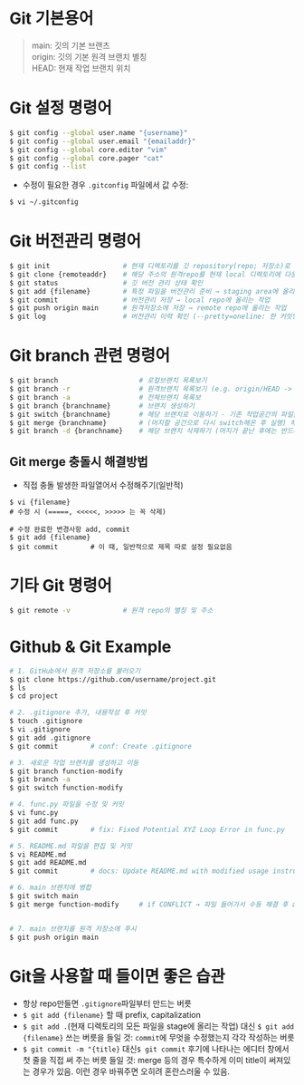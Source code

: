 # Git 기본용어
> main: 깃의 기본 브랜츠    
> origin: 깃의 기본 원격 브랜치 별칭    
> HEAD: 현재 작업 브랜치 위치   
    
# Git 설정 명령어
```bash
$ git config --global user.name "{username}"  
$ git config --global user.email "{emailaddr}"    
$ git config --global core.editor "vim"   
$ git config --global core.pager "cat"    
$ git config --list   
```

* 수정이 필요한 경우 `.gitconfig` 파일에서  값 수정:
```bash
$ vi ~/.gitconfig
```
    
# Git 버전관리 명령어
```bash
$ git init                  # 현재 디렉토리를 깃 repository(repo; 저장소)로 만듦
$ git clone {remoteaddr}    # 해당 주소의 원격repo를 현재 local 디렉토리에 다운로드
$ git status                # 깃 버전 관리 상태 확인
$ git add {filename}        # 특정 파일을 버전관리 준비 → staging area에 올리는 작업
$ git commit                # 버전관리 저장 → local repo에 올리는 작업
$ git push origin main      # 원격저장소에 저장 → remote repo에 올리는 작업
$ git log                   # 버전관리 이력 확인 (--pretty=oneline: 한 커밋당 한 줄로 보기)
```

# Git branch 관련 명령어
```bash
$ git branch                    # 로컬브랜치 목록보기
$ git branch -r                 # 원격브랜치 목록보기 (e.g. origin/HEAD -> origin/main : 원격저장소 origin의 기본(HEAD)브랜치는 main브랜치임을 의미)
$ git branch -a                 # 전체브랜치 목록보
$ git branch {branchname}       # 브랜치 생성하기
$ git switch {branchname}       # 해당 브랜치로 이동하기 - 기존 작업공간의 파일들 모두 있으나, 이제부턴 독립된 공간
$ git merge {branchname}        # (머지할 공간으로 다시 switch해온 후 실행) 해당 브랜치를 현재 공간의 브랜치에 머지하기
$ git branch -d {branchname}    # 해당 브랜치 삭제하기 (머지가 끝난 후에는 반드시 삭제해주기)
```

## Git merge 충돌시 해결방법
* 직접 충돌 발생한  파일열어서 수정해주기(일반적)
```
$ vi {filename}
# 수정 시 (=====, <<<<<, >>>>> 는 꼭 삭제)

# 수정 완료한 변경사항 add, commit
$ git add {filename}
$ git commit        # 이 때, 일반적으로 제목 따로 설정 필요없음
```

# 기타 Git 명령어
```bash
$ git remote -v             # 원격 repo의 별칭 및 주소
```

# Github & Git Example
```bash
# 1. GitHub에서 원격 저장소를 불러오기
$ git clone https://github.com/username/project.git
$ ls
$ cd project

# 2. .gitignore 추가, 내용작성 후 커밋
$ touch .gitignore
$ vi .gitignore
$ git add .gitignore
$ git commit        # conf: Create .gitignore

# 3. 새로운 작업 브랜치를 생성하고 이동
$ git branch function-modify
$ git branch -a
$ git switch function-modify

# 4. func.py 파일을 수정 및 커밋
$ vi func.py
$ git add func.py
$ git commit        # fix: Fixed Potential XYZ Loop Error in func.py

# 5. README.md 파일을 편집 및 커밋
$ vi README.md
$ git add README.md
$ git commit        # docs: Update README.md with modified usage instructions

# 6. main 브랜치에 병합
$ git switch main
$ git merge function-modify     # if CONFLICT → 파일 들어가서 수동 해결 후 add, commit


# 7. main 브랜치를 원격 저장소에 푸시
$ git push origin main
```

# Git을 사용할 때 들이면 좋은 습관
* 항상 repo만들면 `.gitignore`파일부터 만드는 버릇
* `$ git add {filename}` 할 때 prefix, capitalization
* `$ git add .`(현재 디렉토리의 모든 파일을 stage에 올리는 작업)  대신 `$ git add {filename}` 쓰는 버릇을 들일 것: `commit`에 무엇을 수정했는지 각각 작성하는 버릇
* `$ git commit -m "{title}` 대신`$ git commit` 후기에 나타나는 에디터 창에서 첫 줄을 직접 써 주는 버릇 들일 것: merge 등의 경우 특수하게 이미 title이 써져있는 경우가 있음. 이런 경우 바꿔주면 오히려 혼란스러울 수 있음.
